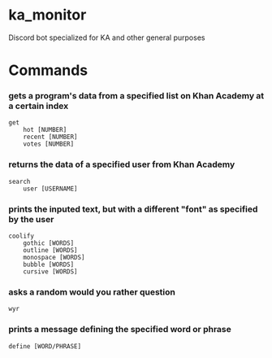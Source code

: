 # ka_monitor
Discord bot specialized for KA and other general purposes

# Commands
### gets a program's data from a specified list on Khan Academy at a certain index
```
get  
    hot [NUMBER]  
    recent [NUMBER]  
    votes [NUMBER]  
```
  
  
### returns the data of a specified user from Khan Academy
```
search  
    user [USERNAME]  
```

  
### prints the inputed text, but with a different "font" as specified by the user
```
coolify  
    gothic [WORDS]  
    outline [WORDS]  
    monospace [WORDS]  
    bubble [WORDS]  
    cursive [WORDS]  
```

  
### asks a random would you rather question
```
wyr  
```

  
### prints a message defining the specified word or phrase
```
define [WORD/PHRASE]  
```
